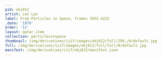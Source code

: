 ```yaml
---
pid: obj012
artist: Len Lye
label: From Particles in Space, frames 3932-4232
_date: '1979'
order: '11'
layout: qatar_item
collection: particlesinspace
thumbnail: /img/derivatives/iiif/images/obj012/full/250,/0/default.jpg
full: /img/derivatives/iiif/images/obj012/full/full/0/default.jpg
manifest: /img/derivatives/iiif/obj012/manifest.json
---
```

